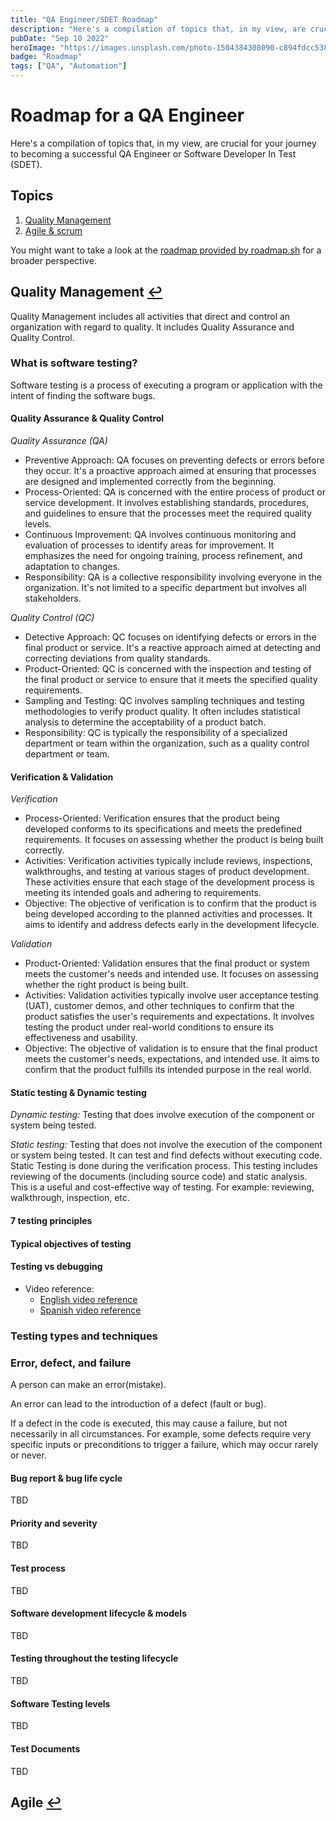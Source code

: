 ```yaml
---
title: "QA Engineer/SDET Roadmap"
description: "Here's a compilation of topics that, in my view, are crucial for your journey to becoming a successful QA Engineer or Software Developer In Test (SDET)."
pubDate: "Sep 10 2022"
heroImage: "https://images.unsplash.com/photo-1504384308090-c894fdcc538d?q=80&w=3540&auto=format&fit=crop&ixlib=rb-4.0.3&ixid=M3wxMjA3fDB8MHxwaG90by1wYWdlfHx8fGVufDB8fHx8fA%3D%3D"
badge: "Roadmap"
tags: ["QA", "Automation"]
---
```


# Roadmap for a QA Engineer

Here's a compilation of topics that, in my view, are crucial for your journey to becoming a successful QA Engineer or Software Developer In Test (SDET).


## Topics
1. [Quality Management](#1)
2. [Agile & scrum](#2)


You might want to take a look at the [roadmap provided by roadmap.sh](https://roadmap.sh/qa) for a broader perspective.

## Quality Management <a name="1"></a> [↩︎](##topics)

Quality Management includes all activities that direct and control an organization with regard to quality. It includes Quality Assurance and Quality Control. 

### What is software testing?

Software testing is a process of executing a program or application with the intent of finding the software bugs.

#### Quality Assurance & Quality Control
*Quality Assurance (QA)*
- Preventive Approach: QA focuses on preventing defects or errors before they occur. It's a proactive approach aimed at ensuring that processes are designed and implemented correctly from the beginning.
- Process-Oriented: QA is concerned with the entire process of product or service development. It involves establishing standards, procedures, and guidelines to ensure that the processes meet the required quality levels.
- Continuous Improvement: QA involves continuous monitoring and evaluation of processes to identify areas for improvement. It emphasizes the need for ongoing training, process refinement, and adaptation to changes.
- Responsibility: QA is a collective responsibility involving everyone in the organization. It's not limited to a specific department but involves all stakeholders.

*Quality Control (QC)*
- Detective Approach: QC focuses on identifying defects or errors in the final product or service. It's a reactive approach aimed at detecting and correcting deviations from quality standards.
- Product-Oriented: QC is concerned with the inspection and testing of the final product or service to ensure that it meets the specified quality requirements.
- Sampling and Testing: QC involves sampling techniques and testing methodologies to verify product quality. It often includes statistical analysis to determine the acceptability of a product batch.
- Responsibility: QC is typically the responsibility of a specialized department or team within the organization, such as a quality control department or team.
#### Verification & Validation
*Verification*
- Process-Oriented: Verification ensures that the product being developed conforms to its specifications and meets the predefined requirements. It focuses on assessing whether the product is being built correctly.
- Activities: Verification activities typically include reviews, inspections, walkthroughs, and testing at various stages of product development. These activities ensure that each stage of the development process is meeting its intended goals and adhering to requirements.
- Objective: The objective of verification is to confirm that the product is being developed according to the planned activities and processes. It aims to identify and address defects early in the development lifecycle.

*Validation*
- Product-Oriented: Validation ensures that the final product or system meets the customer's needs and intended use. It focuses on assessing whether the right product is being built.
- Activities: Validation activities typically involve user acceptance testing (UAT), customer demos, and other techniques to confirm that the product satisfies the user's requirements and expectations. It involves testing the product under real-world conditions to ensure its effectiveness and usability.
- Objective: The objective of validation is to ensure that the final product meets the customer's needs, expectations, and intended use. It aims to confirm that the product fulfills its intended purpose in the real world.
#### Static testing & Dynamic testing
*Dynamic testing:* Testing that does involve execution of the component or system being tested.

*Static testing:* Testing that does not involve the execution of the component or system being tested. It can test and find defects without executing code. Static Testing is done during the verification process. This testing includes reviewing of the documents (including source code) and static analysis. This is a useful and cost-effective way of testing.  For example: reviewing, walkthrough, inspection, etc.
#### 7 testing principles

#### Typical objectives of testing

#### Testing vs debugging


  - Video reference:
    - [English video reference](https://www.youtube.com/watch?v=TDynSmrzpXw&list=PLDC2A0C8D2EC934C7)
    - [Spanish video reference](https://www.youtube.com/watch?v=RKMaLibe1EM&list=PLLYWsphuMYKtH2f4HgajbW-Po2OygQ8--&index=2)
### Testing types and techniques

### Error, defect, and failure
A person can make an error(mistake). 

An error can lead to the introduction of a defect (fault or bug).

If a defect in the code is executed, this may cause a failure, but not necessarily in all circumstances. For example, some defects require very specific inputs or preconditions to trigger a failure, which may occur rarely or never.

#### Bug report & bug life cycle
TBD
#### Priority and severity
TBD
#### Test process
TBD
#### Software development lifecycle & models
TBD
#### Testing throughout the testing lifecycle
TBD
#### Software Testing levels
TBD
#### Test Documents
TBD

## Agile <a name="2"></a> [↩︎](##topics)


